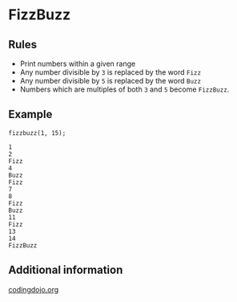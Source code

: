 # FizzBuzz

## Rules

- Print numbers within a given range
- Any number divisible by `3` is replaced by the word `Fizz`
- Any number divisible by `5` is replaced by the word `Buzz`
- Numbers which are multiples of both `3` and `5` become `FizzBuzz`.

## Example

```
fizzbuzz(1, 15);

1
2
Fizz
4
Buzz
Fizz
7
8
Fizz
Buzz
11
Fizz
13
14
FizzBuzz
```

## Additional information

[codingdojo.org](http://codingdojo.org/cgi-bin/index.pl?KataFizzBuzz)
